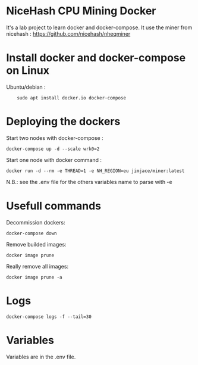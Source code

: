 NiceHash CPU Mining Docker
==================================

It's a lab project to learn docker and docker-compose.
It use the miner from nicehash : https://github.com/nicehash/nheqminer


Install docker and docker-compose on Linux
==================================

Ubuntu/debian :

        sudo apt install docker.io docker-compose

Deploying the dockers
======================

Start two nodes with docker-compose :

	docker-compose up -d --scale wrk0=2


Start one node with docker command :

	docker run -d --rm -e THREAD=1 -e NH_REGION=eu jimjace/miner:latest
	
N.B.: see the .env file for the others variables name to parse with -e


Usefull commands
====================

Decommission dockers:

	docker-compose down

Remove builded images:

	docker image prune

Really remove all images:

	docker image prune -a


Logs
=======

	docker-compose logs -f --tail=30

Variables
===========

Variables are in the .env file.

